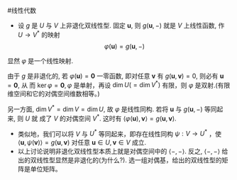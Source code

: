 #线性代数 

- 设 $g$ 是 $U$ 与 $V$ 上非退化双线性型. 固定 $\mathbf{u}$, 则 $g(\mathbf{u},-)$ 就是 $V$ 上线性函数, 作 $U \rightarrow V^*$ 的映射
$$
\varphi(\mathbf{u})=g(\mathbf{u},-)
$$

显然 $\varphi$ 是一个线性映射.

由于 $g$ 是非退化的, 若 $\varphi(\mathbf{u})=\mathbf{0}$ 一零函数, 即对任意 $\mathbf{v}$ 有 $g(\mathbf{u}, \mathbf{v})=0$, 则必有 $\mathbf{u}=\mathbf{0}$, 从 而 $\operatorname{ker} \varphi=\mathbf{0}, \varphi$ 是单射，再设 $\operatorname{dim} U(=\operatorname{dim} V^{*})$ 有限，则 $\varphi$ 是双射.(有限维空间和它的对偶空间维数相等。)

另一方面, $\operatorname{dim} V^*=\operatorname{dim} V=\operatorname{dim} U$, 故 $\varphi$ 是线性同构. 若将 $\mathbf{u}$ 与 $g(\mathbf{u},-)$ 等同起来, 则 $U$ 就 成了 $V$ 的对偶空间 $V^*$. 这时有 $\langle\varphi(\mathbf{u}), \mathbf{v}\rangle=g(\mathbf{u}, \mathbf{v})$.

- 类似地，我们可以将 $V$ 与 $U^*$ 等同起来，即存在线性同构 $\psi: V \rightarrow U^*$ ，使 $\langle\mathbf{u}, \psi(\mathbf{v})\rangle=g(\mathbf{u}, \mathbf{v})$ 对任意 $\mathbf{u} \in U, \mathbf{v} \in V$ 成立.
- 以上讨论说明非退化双线性型本质上就是对偶空间中的 $\langle-,-\rangle$. 反之, $\langle-,-\rangle$ 给出的双线性型显然是非退化的(为什么?). 选一组对偶基，给出的双线性型的矩阵是单位矩阵。